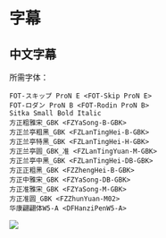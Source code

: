 # 字幕

## 中文字幕

所需字体：
```
FOT-スキップ ProN E <FOT-Skip ProN E>
FOT-ロダン ProN B <FOT-Rodin ProN B>
Sitka Small Bold Italic
方正粗雅宋_GBK <FZYaSong-B-GBK>
方正兰亭粗黑_GBK <FZLanTingHei-B-GBK>
方正兰亭特黑_GBK <FZLanTingHei-H-GBK>
方正兰亭圆_GBK_准 <FZLanTingYuan-M-GBK>
方正兰亭中黑_GBK <FZLanTingHei-DB-GBK>
方正正粗黑_GBK <FZZhengHei-B-GBK>
方正中雅宋_GBK <FZYaSong-DB-GBK>
方正准雅宋_GBK <FZYaSong-M-GBK>
方正准圆_GBK <FZZhunYuan-M02>
华康翩翩体W5-A <DFHanziPenW5-A>
```

![](https://img.vim-cn.com/a9/a75696d4cffada2399b3c234ea3e4e09518d22.jpg)